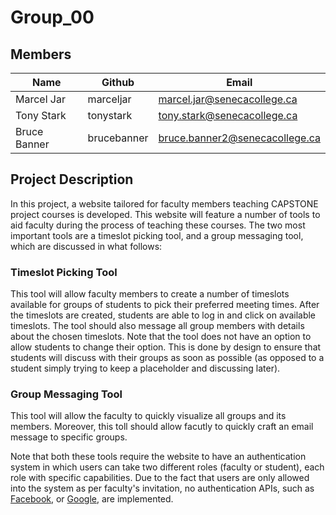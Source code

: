 # Group_00

## Members
| Name        | Github    | Email                       |
| ----------- | --------- | --------------------------- |
| Marcel Jar  | marceljar | marcel.jar@senecacollege.ca |
| Tony Stark  | tonystark | tony.stark@senecacollege.ca |
| Bruce Banner  | brucebanner | bruce.banner2@senecacollege.ca |

## Project Description
In this project, a website tailored for faculty members teaching CAPSTONE project courses is developed. This website will feature a number of tools to aid faculty during the process of teaching these courses. The two most important tools are a timeslot picking tool, and a group messaging tool, which are discussed in what follows:

### Timeslot Picking Tool
This tool will allow faculty members to create a number of timeslots available for groups of students to pick their preferred meeting times. After the timeslots are created, students are able to log in and click on available timeslots. The tool should also message all group members with details about the chosen timeslots. Note that the tool does not have an option to allow students to change their option. This is done by design to ensure that students will discuss with their groups as soon as possible (as opposed to a student simply trying to keep a placeholder and discussing later).

### Group Messaging Tool
This tool will allow the faculty to quickly visualize all groups and its members. Moreover, this toll should allow facutly to quickly craft an email message to specific groups.

Note that both these tools require the website to have an authentication system in which users can take two different roles (faculty or student), each role with specific capabilities. Due to the fact that users are only allowed into the system as per faculty's invitation, no authentication APIs, such as [Facebook](https://developers.facebook.com/docs/facebook-login/), or [Google](https://developers.google.com/identity/sign-in/web/sign-in), are implemented.

